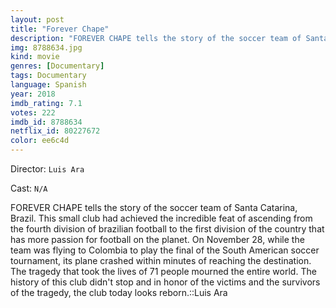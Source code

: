 ```yaml
---
layout: post
title: "Forever Chape"
description: "FOREVER CHAPE tells the story of the soccer team of Santa Catarina, Brazil. This small club had achieved the incredible feat of ascending from the fourth division of brazilian football to the first division of the country that has more passion for football on the planet. On November 28, while the team was flying to Colombia to play the final of the South American soccer tournament, its plane crashed within minutes of reaching the destination. The tragedy that took the lives of 71 people mourned the entire world. The history of this club didn't stop and in honor of the victims and the.."
img: 8788634.jpg
kind: movie
genres: [Documentary]
tags: Documentary 
language: Spanish
year: 2018
imdb_rating: 7.1
votes: 222
imdb_id: 8788634
netflix_id: 80227672
color: ee6c4d
---
```

Director: `Luis Ara`  

Cast: `N/A` 

FOREVER CHAPE tells the story of the soccer team of Santa Catarina, Brazil. This small club had achieved the incredible feat of ascending from the fourth division of brazilian football to the first division of the country that has more passion for football on the planet. On November 28, while the team was flying to Colombia to play the final of the South American soccer tournament, its plane crashed within minutes of reaching the destination. The tragedy that took the lives of 71 people mourned the entire world. The history of this club didn't stop and in honor of the victims and the survivors of the tragedy, the club today looks reborn.::Luis Ara